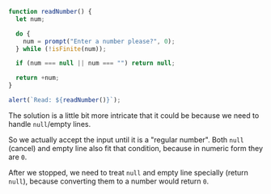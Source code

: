 ```js run demo
function readNumber() {
  let num;

  do {
    num = prompt("Enter a number please?", 0);
  } while (!isFinite(num));

  if (num === null || num === "") return null;

  return +num;
}

alert(`Read: ${readNumber()}`);
```

The solution is a little bit more intricate that it could be because we need to handle `null`/empty lines.

So we actually accept the input until it is a "regular number". Both `null` (cancel) and empty line also fit that condition, because in numeric form they are `0`.

After we stopped, we need to treat `null` and empty line specially (return `null`), because converting them to a number would return `0`.
